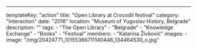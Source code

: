 ---
  templateKey: "action"
  title: "Open Library at Crocodil festival"
  category: "Interaction"
  date: "2016"
  location: "Museum of Yugoslav History, Belgrade"
  description: ""
  tags: 
    - "The Open Library"
    - "Belgrade"
    - "Knowledge Exchange"
    - "Books"
    - "Festival"
  members: 
    - "Katarina Živković"
  images: 
    - 
      image: "/img/20424771_10155366711140446_134464530_o.jpg"

